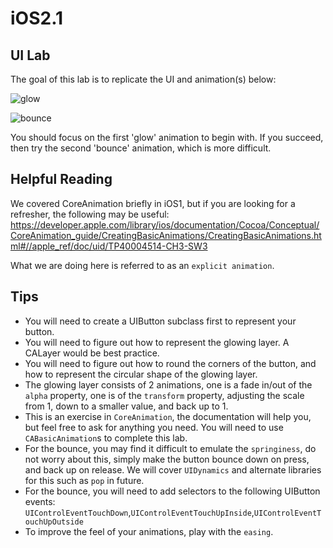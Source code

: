 iOS2.1
============

UI Lab
------------

The goal of this lab is to replicate the UI and animation(s) below:

![glow](http://media.giphy.com/media/AxVvkbUFU8TKvxTXQ4/giphy.gif)

![bounce](http://media.giphy.com/media/AxVvjUDlPrj5qw9jiw/giphy.gif)

You should focus on the first 'glow' animation to begin with. If you succeed, then try the second 'bounce' animation, which is more difficult.

Helpful Reading
------------

We covered CoreAnimation briefly in iOS1, but if you are looking for a refresher, the following may be useful:
https://developer.apple.com/library/ios/documentation/Cocoa/Conceptual/CoreAnimation_guide/CreatingBasicAnimations/CreatingBasicAnimations.html#//apple_ref/doc/uid/TP40004514-CH3-SW3

What we are doing here is referred to as an `explicit animation`.

Tips
------------

- You will need to create a UIButton subclass first to represent your button. 
- You will need to figure out how to represent the glowing layer. A CALayer would be best practice.
- You will need to figure out how to round the corners of the button, and how to represent the circular shape of the glowing layer.
- The glowing layer consists of 2 animations, one is a fade in/out of the `alpha` property, one is of the `transform` property, adjusting the scale from 1, down to a smaller value, and back up to 1.
- This is an exercise in `CoreAnimation`, the documentation will help you, but feel free to ask for anything you need. You will need to use `CABasicAnimation`s to complete this lab.
- For the bounce, you may find it difficult to emulate the `springiness`, do not worry about this, simply make the button bounce down on press, and back up on release. We will cover `UIDynamics` and alternate libraries for this such as `pop` in future. 
- For the bounce, you will need to add selectors to the following UIButton events: `UIControlEventTouchDown`,`UIControlEventTouchUpInside`,`UIControlEventTouchUpOutside`
- To improve the feel of your animations, play with the `easing`.

